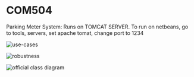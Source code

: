 # COM504
Parking Meter System: Runs on TOMCAT SERVER. To run on netbeans, go to tools, servers, set apache tomat, change port to 1234

![use-cases](https://user-images.githubusercontent.com/33484962/51384351-faf1f400-1b13-11e9-9307-9cdc961fa997.png)

![robustness](https://user-images.githubusercontent.com/33484962/51384421-32f93700-1b14-11e9-916d-caf45c0e1bfd.png)


![official class diagram](https://user-images.githubusercontent.com/33484962/51384464-558b5000-1b14-11e9-9c69-e49547f99d1d.png)

